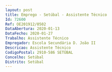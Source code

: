 ```yaml
--- 
layout: post
title: Emprego - Setúbal - Assistente Técnico
Id: 72600
Ref: OE201912/0502
DataAbertura: 2020-01-13
DataFecho: 2020-01-27
Trabalho: Assistente Técnico
Empregador: Escola Secundária D. João II
Descricao: Assistente Técnico
CodigoPostal: 2910-586 SETÚBAL
Concelho: Setúbal
Distrito: Setúbal
--- 
```

